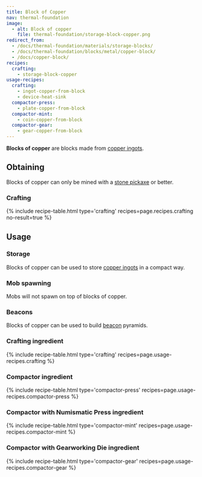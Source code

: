 ```yaml
---
title: Block of Copper
nav: thermal-foundation
image:
  - alt: Block of copper
    file: thermal-foundation/storage-block-copper.png
redirect_from:
  - /docs/thermal-foundation/materials/storage-blocks/
  - /docs/thermal-foundation/blocks/metal/copper-block/
  - /docs/copper-block/
recipes:
  crafting:
    - storage-block-copper
usage-recipes:
  crafting:
    - ingot-copper-from-block
    - device-heat-sink
  compactor-press:
    - plate-copper-from-block
  compactor-mint:
    - coin-copper-from-block
  compactor-gear:
    - gear-copper-from-block
---
```


**Blocks of copper** are blocks made from [copper ingots](/docs/copper-ingot/).


Obtaining
---------

Blocks of copper can only be mined with a [stone
pickaxe](https://minecraft.gamepedia.com/Pickaxe) or better.

### Crafting
{% include recipe-table.html type='crafting' recipes=page.recipes.crafting no-result=true %}


Usage
-----

### Storage
Blocks of copper can be used to store [copper ingots](/docs/copper-ingot/) in a
compact way.

### Mob spawning
Mobs will not spawn on top of blocks of copper.

### Beacons
Blocks of copper can be used to build
[beacon](https://minecraft.gamepedia.com/Beacon) pyramids.

### Crafting ingredient
{% include recipe-table.html type='crafting' recipes=page.usage-recipes.crafting %}

### Compactor ingredient
{% include recipe-table.html type='compactor-press' recipes=page.usage-recipes.compactor-press %}

### Compactor with Numismatic Press ingredient
{% include recipe-table.html type='compactor-mint' recipes=page.usage-recipes.compactor-mint %}

### Compactor with Gearworking Die ingredient
{% include recipe-table.html type='compactor-gear' recipes=page.usage-recipes.compactor-gear %}
